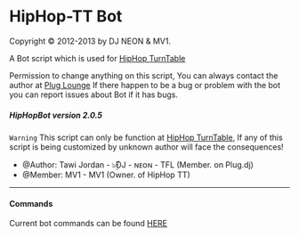 HipHop-TT Bot
==========
Copyright © 2012-2013 by DJ NEON & MV1.

A Bot script which is used for [HipHop TurnTable](http://plug.dj/hip-hop-tt/)

Permission to change anything on this script, You can always contact the author at
[Plug Lounge](http://goo.gl/cMMMc1)
If there happen to be a bug or problem with the bot you can report issues about Bot if it has bugs.

##### HipHopBot version 2.0.5


`Warning` This script can only be function at [HipHop TurnTable](http://plug.dj/hip-hop-tt/), If any of this script is being customized by unknown author will face the consequences!

 * @Author:    Tawi Jordan - ๖ۣۜĐJ - ɴᴇᴏɴ - TFL (Member. on Plug.dj)
 * @Member:    MV1 - MV1 (Owner. of HipHop TT)

--------------
#### Commands #####
Current bot commands can be found [HERE](http://goo.gl/Wp6W7c)

